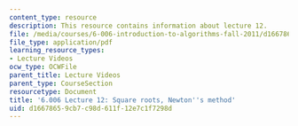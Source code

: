```yaml
---
content_type: resource
description: This resource contains information about lecture 12.
file: /media/courses/6-006-introduction-to-algorithms-fall-2011/d16678659cb7c98d611f12e7c1f7298d_MIT6_006F11_lec12.pdf
file_type: application/pdf
learning_resource_types:
- Lecture Videos
ocw_type: OCWFile
parent_title: Lecture Videos
parent_type: CourseSection
resourcetype: Document
title: '6.006 Lecture 12: Square roots, Newton''s method'
uid: d1667865-9cb7-c98d-611f-12e7c1f7298d
---
```

